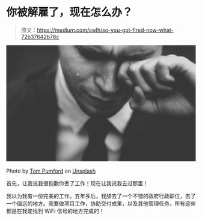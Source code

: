 # 你被解雇了，现在怎么办？

> 原文：<https://medium.com/swlh/so-you-got-fired-now-what-72b37642b78c>

![](img/19eea39a3b95280d8ff777edf21dc6c0.png)

Photo by [Tom Pumford](https://unsplash.com/@tompumford?utm_source=medium&utm_medium=referral) on [Unsplash](https://unsplash.com?utm_source=medium&utm_medium=referral)

首先，让我说我很抱歉你丢了工作！现在让我说我去过那里！

我以为我有一份完美的工作。五年多后，我辞去了一个不错的政府行政职位，去了一个偏远的地方。我要做项目工作，协助交付成果，以及其他管理任务，所有这些都是在我能找到 WiFi 信号的地方完成的！